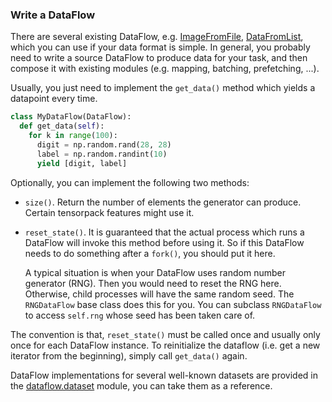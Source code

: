 
### Write a DataFlow

There are several existing DataFlow, e.g. [ImageFromFile](../../modules/dataflow.html#tensorpack.dataflow.ImageFromFile),
[DataFromList](../../modules/dataflow.html#tensorpack.dataflow.DataFromList),
which you can use if your data format is simple.
In general, you probably need to write a source DataFlow to produce data for your task,
and then compose it with existing modules (e.g. mapping, batching, prefetching, ...).

Usually, you just need to implement the `get_data()` method which yields a datapoint every time.
```python
class MyDataFlow(DataFlow):
  def get_data(self):
    for k in range(100):
      digit = np.random.rand(28, 28)
      label = np.random.randint(10)
      yield [digit, label]
```

Optionally, you can implement the following two methods:

+ `size()`. Return the number of elements the generator can produce. Certain tensorpack features might use it.

+ `reset_state()`. It is guaranteed that the actual process which runs a DataFlow will invoke this method before using it.
	So if this DataFlow needs to do something after a `fork()`, you should put it here.

	A typical situation is when your DataFlow uses random number generator (RNG). Then you would need to reset the RNG here.
	Otherwise, child processes will have the same random seed. The `RNGDataFlow` base class does this for you.
	You can subclass `RNGDataFlow` to access `self.rng` whose seed has been taken care of.

The convention is that, `reset_state()` must be called once and usually only once for each DataFlow instance.
To reinitialize the dataflow (i.e. get a new iterator from the beginning), simply call `get_data()` again.

DataFlow implementations for several well-known datasets are provided in the
[dataflow.dataset](../../modules/dataflow.dataset.html)
module, you can take them as a reference.
